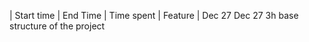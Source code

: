 |   Start time   |   End Time   |   Time spent   |                    Feature                       |
    Dec 27           Dec 27         3h             base structure of the project   
